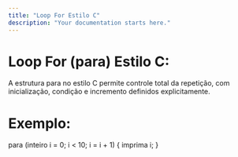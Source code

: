 ```yaml
---
title: "Loop For Estilo C"
description: "Your documentation starts here."
---
```


# Loop For (para) Estilo C:

A estrutura para no estilo C permite controle total da repetição, com inicialização, condição e incremento definidos explicitamente.


# Exemplo:

para (inteiro i = 0; i < 10; i = i + 1) {
    imprima i;
}




